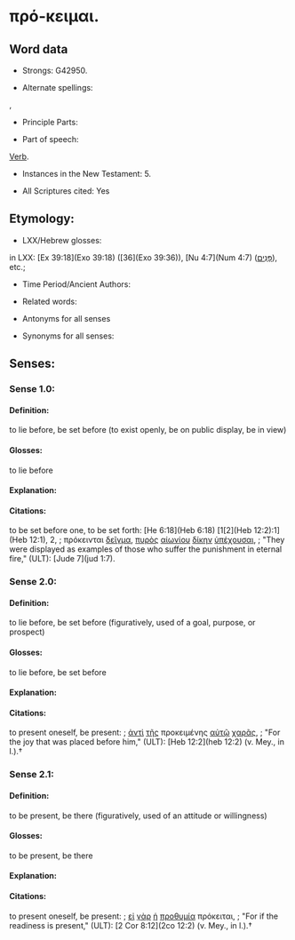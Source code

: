 # πρό-κειμαι.

<!-- Status: S2=NeedsReview -->
<!-- Lexica used for edits: BDAG, FFM, LN, A-S -->

## Word data

* Strongs: G42950.

* Alternate spellings:

,

* Principle Parts: 


* Part of speech: 

[Verb](http://ugg.readthedocs.io/en/latest/verb.html).

* Instances in the New Testament: 5.

* All Scriptures cited: Yes

## Etymology: 


* LXX/Hebrew glosses: 

in LXX: [Ex 39:18](Exo 39:18) ([36](Exo 39:36)), [Nu 4:7](Num 4:7) ([פָּנִים](//en-uhl/H6440)), etc.;

* Time Period/Ancient Authors: 


* Related words: 

* Antonyms for all senses

* Synonyms for all senses: 


## Senses: 


### Sense  1.0: 

#### Definition: 

to lie before, be set before (to exist openly, be on public display, be in view)

#### Glosses: 

to lie before

#### Explanation: 


#### Citations: 

to be set before one, to be set forth: [He 6:18](Heb 6:18) [1[2](Heb 12:2):1](Heb 12:1), 2, 
; πρόκεινται [δεῖγμα](../G11640/01.md), [πυρὸς](../G44420/01.md) [αἰωνίου](../G01660/01.md) [δίκην](../G13490/01.md) [ὑπέχουσαι](../G52540/01.md),
; "They were displayed as examples of those who suffer the punishment in eternal fire," (ULT):
[Jude 7](jud 1:7).

### Sense  2.0: 

#### Definition: 

to lie before, be set before (figuratively, used of a goal, purpose, or prospect)

#### Glosses: 

to lie before, be set before 

#### Explanation: 


#### Citations: 

to present oneself, be present: 
; [ἀντὶ](../G04730/01.md) [τῆς](../G35880/01.md) προκειμένης [αὐτῷ](../G08460/01.md) [χαρᾶς](../G54790/01.md), 
; "For the joy that was placed before him," (ULT):
[Heb 12:2](heb 12:2) (v. Mey., in l.).†

### Sense  2.1: 

#### Definition: 

to be present, be there (figuratively, used of an attitude or willingness)

#### Glosses: 

to be present, be there 

#### Explanation: 


#### Citations: 

to present oneself, be present: 
; [εἰ](../G14870/01.md) [γὰρ](../G10630/01.md) [ἡ](../G35880/01.md) [προθυμία](../G42880/01.md) πρόκειται, 
; "For if the readiness is present," (ULT):
[2 Cor 8:12](2co 12:2) (v. Mey., in l.).†